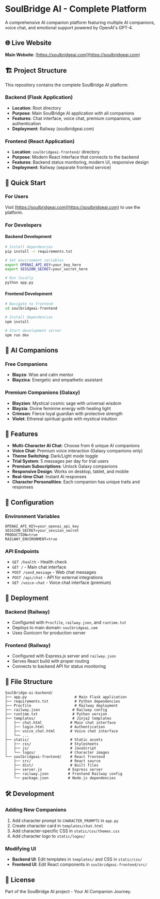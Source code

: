 # SoulBridge AI - Complete Platform

A comprehensive AI companion platform featuring multiple AI companions, voice chat, and emotional support powered by OpenAI's GPT-4.

## 🌐 Live Website
**Main Website**: [https://soulbridgeai.com](https://soulbridgeai.com)

## 🏗️ Project Structure

This repository contains the complete SoulBridge AI platform:

### **Backend (Flask Application)**
- **Location**: Root directory
- **Purpose**: Main SoulBridge AI application with all companions
- **Features**: Chat interface, voice chat, premium companions, user authentication
- **Deployment**: Railway (soulbridgeai.com)

### **Frontend (React Application)**  
- **Location**: `soulbridgeai-frontend/` directory
- **Purpose**: Modern React interface that connects to the backend
- **Features**: Backend status monitoring, modern UI, responsive design
- **Deployment**: Railway (separate frontend service)

## 🚀 Quick Start

### **For Users**
Visit [https://soulbridgeai.com](https://soulbridgeai.com) to use the platform.

### **For Developers**

#### **Backend Development**
```bash
# Install dependencies
pip install -r requirements.txt

# Set environment variables
export OPENAI_API_KEY=your_key_here
export SESSION_SECRET=your_secret_here

# Run locally
python app.py
```

#### **Frontend Development**
```bash
# Navigate to frontend
cd soulbridgeai-frontend

# Install dependencies  
npm install

# Start development server
npm run dev
```

## 🤖 AI Companions

### **Free Companions**
- **Blayzo**: Wise and calm mentor
- **Blayzica**: Energetic and empathetic assistant

### **Premium Companions (Galaxy)**
- **Blayzion**: Mystical cosmic sage with universal wisdom
- **Blayzia**: Divine feminine energy with healing light
- **Crimson**: Fierce loyal guardian with protective strength
- **Violet**: Ethereal spiritual guide with mystical intuition

## 🎨 Features

- **Multi-Character AI Chat**: Choose from 6 unique AI companions
- **Voice Chat**: Premium voice interaction (Galaxy companions only)
- **Theme Switching**: Dark/Light mode toggle
- **Trial System**: 5 messages per day for trial users
- **Premium Subscriptions**: Unlock Galaxy companions
- **Responsive Design**: Works on desktop, tablet, and mobile
- **Real-time Chat**: Instant AI responses
- **Character Personalities**: Each companion has unique traits and responses

## 🔧 Configuration

### **Environment Variables**
```
OPENAI_API_KEY=your_openai_api_key
SESSION_SECRET=your_session_secret
PRODUCTION=true
RAILWAY_ENVIRONMENT=true
```

### **API Endpoints**
- `GET /health` - Health check
- `GET /` - Main chat interface  
- `POST /send_message` - Web chat messages
- `POST /api/chat` - API for external integrations
- `GET /voice-chat` - Voice chat interface (premium)

## 🚂 Deployment

### **Backend (Railway)**
- Configured with `Procfile`, `railway.json`, and `runtime.txt`
- Deploys to main domain: `soulbridgeai.com`
- Uses Gunicorn for production server

### **Frontend (Railway)**
- Configured with Express.js server and `railway.json`
- Serves React build with proper routing
- Connects to backend API for status monitoring

## 📁 File Structure

```
SoulBridge-ai-backend/
├── app.py                      # Main Flask application
├── requirements.txt            # Python dependencies
├── Procfile                    # Railway deployment
├── railway.json               # Railway config
├── runtime.txt                # Python version
├── templates/                 # Jinja2 templates
│   ├── chat.html             # Main chat interface
│   ├── login.html            # Authentication
│   ├── voice_chat.html       # Voice chat interface
│   └── ...
├── static/                   # Static assets
│   ├── css/                  # Stylesheets
│   ├── js/                   # JavaScript
│   └── logos/                # Character images
└── soulbridgeai-frontend/    # React frontend
    ├── src/                  # React source
    ├── dist/                 # Built files
    ├── server.js            # Express server
    ├── railway.json         # Frontend Railway config
    └── package.json         # Node.js dependencies
```

## 🛠️ Development

### **Adding New Companions**
1. Add character prompt to `CHARACTER_PROMPTS` in `app.py`
2. Create character card in `templates/chat.html`
3. Add character-specific CSS in `static/css/themes.css`
4. Add character logo to `static/logos/`

### **Modifying UI**
- **Backend UI**: Edit templates in `templates/` and CSS in `static/css/`
- **Frontend UI**: Edit React components in `soulbridgeai-frontend/src/`

## 📄 License

Part of the SoulBridge AI project - Your AI Companion Journey.